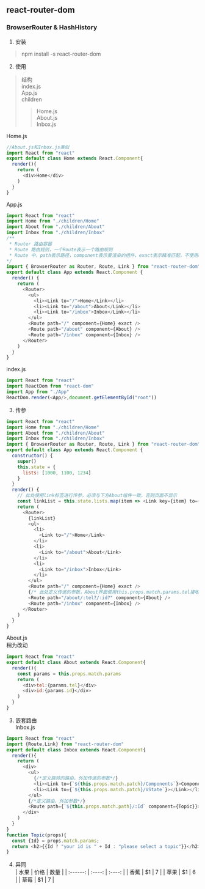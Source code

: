 ## react-router-dom  
### BrowserRouter & HashHistory 
1. 安装  
> npm install -s react-router-dom
2. 使用  
> 结构   
> index.js  
> App.js  
> children  
>> Home.js  
>> About.js  
>> Inbox.js  

Home.js
```javascript
//About.js和Inbox.js类似
import React from "react"
export default class Home extends React.Component{
  render(){
    return (
      <div>Home</div>
    )
  }
}
```
App.js
```javascript  
import React from "react"
import Home from "./children/Home"
import About from "./children/About"
import Inbox from "./children/Inbox"
/**
 * Router 路由容器
 * Route 路由规则，一个Route表示一个路由规则
 * Route 中，path表示路径，component表示要渲染的组件，exact表示精准匹配，不使用exact会出现一个路径渲染多个组件的情况
*/
import { BrowserRouter as Router, Route, Link } from "react-router-dom"
export default class App extends React.Component {
  render() {
    return (
      <Router>
        <ul>
          <li><Link to="/">Home</Link></li>
          <li><Link to="/about">About</Link></li>
          <li><Link to="/inbox">Inbox</Link></li>
        </ul>
        <Route path="/" component={Home} exact />
        <Route path="/about" component={About} />
        <Route path="/inbox" component={Inbox} />
      </Router>
    )
  }
} 
```
index.js
```javascript
import React from "react"
import ReactDom from "react-dom"
import App from "./App"
ReactDom.render(<App/>,document.getElementById("root"))
```
3. 传参   
```javascript
import React from "react"
import Home from "./children/Home"
import About from "./children/About"
import Inbox from "./children/Inbox"
import { BrowserRouter as Router, Route, Link } from "react-router-dom"
export default class App extends React.Component {
  constructor() {
    super()
    this.state = {
      lists: [1000, 1100, 1234]
    }
  }
  render() {
    // 此处使用link标签进行传参，必须与下方About组件一致，否则页面不显示
    const linkList = this.state.lists.map(item => <Link key={item} to={`/about/${item}/${item}`}>{item}<br/></Link>)
    return (
      <Router>
        {linkList}
        <ul>
          <li>
            <Link to="/">Home</Link>
          </li>
          <li>
            <Link to="/about">About</Link>
          </li>
          <li>
            <Link to="/inbox">Inbox</Link>
          </li>
        </ul>
        <Route path="/" component={Home} exact />
        {/* 此处定义传递的参数，About界面使用this.props.match.params.tel接收*/}
        <Route path="/about/:tel?/:id?" component={About} />
        <Route path="/inbox" component={Inbox} />
      </Router>
    )
  }
}
```
About.js  
稍为改动
```javascript
import React from "react"
export default class About extends React.Component{
  render(){
    const params = this.props.match.params
    return (
      <div>tel:{params.tel}</div>
      <div>id:{params.id}</div>
    )
  }
}
```
3. 嵌套路由  
Inbox.js
```javascript
import React from "react"
import {Route,Link} from "react-router-dom"
export default class Inbox extends React.Component{
  render(){
    return (
      <div>
        <ul>
          {/*定义跳转的路由，外加传递的参数*/}
          <li><Link to={`${this.props.match.patch}/Components`}>Components</Link></li>
          <li><Link to={`${this.props.match.patch}/VState`}></Link></li>
        </ul>
        {/*定义路由，外加参数*/}
        <Route path={`${this.props.match.path}/:Id` component={Topic}}></Route>
      </div>
    )
  }
}
function Topic(props){
  const {Id} = props.match.params;
  return <h2>{{Id ? "your id is " + Id : "please select a topic"}}</h2>
}

```
4. 异同  
    | 水果        | 价格    |  数量  |
    | :------:   | :----:   | :----: |
    | 香蕉        | $1      |   7   |
    | 苹果        | $1      |   6    |
    | 草莓        | $1      |   7    |
